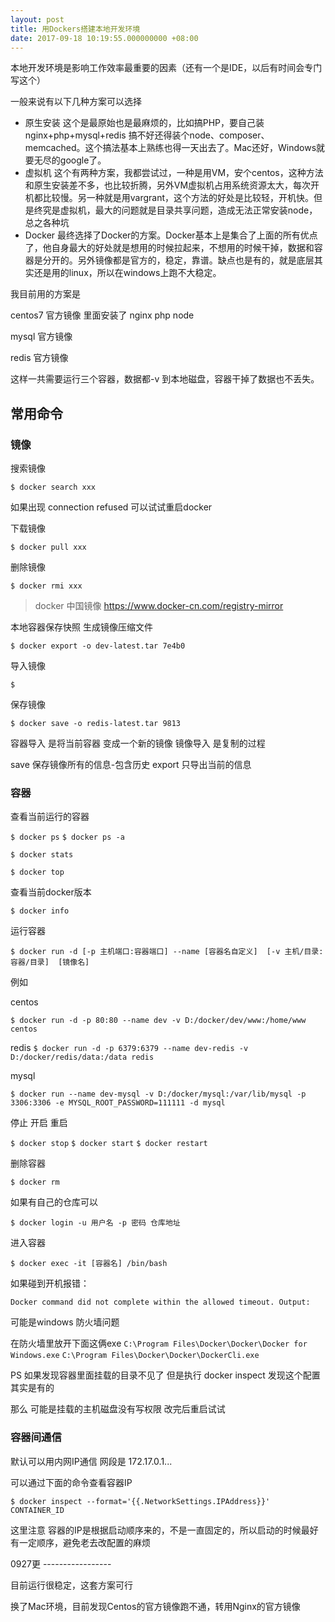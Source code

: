 ```yaml
---
layout: post
title: 用Dockers搭建本地开发环境
date: 2017-09-18 10:19:55.000000000 +08:00
---
```



本地开发环境是影响工作效率最重要的因素（还有一个是IDE，以后有时间会专门写这个）

一般来说有以下几种方案可以选择

- 原生安装 这个是最原始也是最麻烦的，比如搞PHP，要自己装nginx+php+mysql+redis 搞不好还得装个node、composer、memcached。这个搞法基本上熟练也得一天出去了。Mac还好，Windows就要无尽的google了。
- 虚拟机 这个有两种方案，我都尝试过，一种是用VM，安个centos，这种方法和原生安装差不多，也比较折腾，另外VM虚拟机占用系统资源太大，每次开机都比较慢。另一种就是用vargrant，这个方法的好处是比较轻，开机快。但是终究是虚拟机，最大的问题就是目录共享问题，造成无法正常安装node，总之各种坑
- Docker 最终选择了Docker的方案。Docker基本上是集合了上面的所有优点了，他自身最大的好处就是想用的时候拉起来，不想用的时候干掉，数据和容器是分开的。另外镜像都是官方的，稳定，靠谱。缺点也是有的，就是底层其实还是用的linux，所以在windows上跑不大稳定。

我目前用的方案是

centos7 官方镜像 里面安装了 nginx php node

mysql 官方镜像

redis 官方镜像

这样一共需要运行三个容器，数据都-v 到本地磁盘，容器干掉了数据也不丢失。

## 常用命令


### 镜像

搜索镜像

`$ docker search xxx`

如果出现 connection refused  可以试试重启docker

下载镜像

`$ docker pull xxx`

删除镜像

`$ docker rmi xxx`

> docker 中国镜像 https://www.docker-cn.com/registry-mirror

本地容器保存快照 生成镜像压缩文件

`$ docker export -o dev-latest.tar 7e4b0`

导入镜像

`$    `

保存镜像

`$ docker save -o redis-latest.tar 9813`


容器导入 是将当前容器 变成一个新的镜像
镜像导入 是复制的过程

save 保存镜像所有的信息-包含历史
export 只导出当前的信息


### 容器

查看当前运行的容器

`$ docker ps`
`$ docker ps -a`

`$ docker stats`

`$ docker top`

查看当前docker版本

`$ docker info`

运行容器

`$ docker run -d [-p 主机端口:容器端口] --name [容器名自定义]  [-v 主机/目录:容器/目录]  [镜像名] `

例如

centos

`$ docker run -d -p 80:80 --name dev -v D:/docker/dev/www:/home/www centos`

redis
`$ docker run -d -p 6379:6379 --name dev-redis -v D:/docker/redis/data:/data redis`

mysql

`$ docker run --name dev-mysql -v D:/docker/mysql:/var/lib/mysql -p 3306:3306 -e MYSQL_ROOT_PASSWORD=111111 -d mysql`

停止 开启 重启 

`$ docker stop`
`$ docker start`
`$ docker restart`

删除容器

`$ docker rm `

如果有自己的仓库可以

`$ docker login -u 用户名 -p 密码 仓库地址`

进入容器

`$ docker exec -it [容器名] /bin/bash`



如果碰到开机报错：
```
Docker command did not complete within the allowed timeout. Output:
```
可能是windows 防火墙问题

在防火墙里放开下面这俩exe
`C:\Program Files\Docker\Docker\Docker for Windows.exe`
`C:\Program Files\Docker\Docker\DockerCli.exe`


PS 如果发现容器里面挂载的目录不见了
但是执行 docker inspect 发现这个配置其实是有的

那么  可能是挂载的主机磁盘没有写权限 改完后重启试试


### 容器间通信

默认可以用内网IP通信 网段是 172.17.0.1...

可以通过下面的命令查看容器IP

`$ docker inspect --format='{{.NetworkSettings.IPAddress}}' CONTAINER_ID`

这里注意 容器的IP是根据启动顺序来的，不是一直固定的，所以启动的时候最好有一定顺序，避免老去改配置的麻烦

0927更 -----------------

目前运行很稳定，这套方案可行



换了Mac环境，目前发现Centos的官方镜像跑不通，转用Nginx的官方镜像
